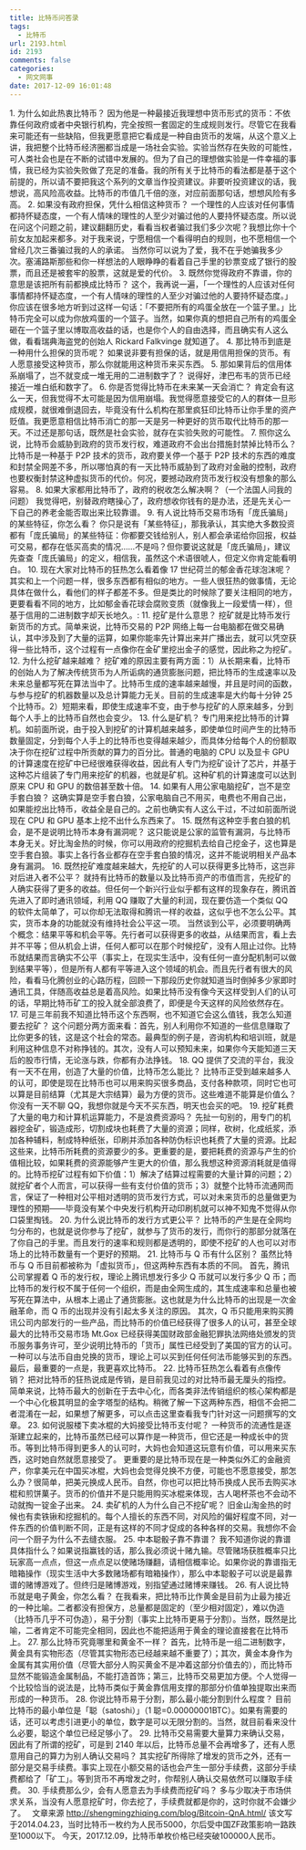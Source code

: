 ```yaml
---
title: 比特币问答录
tags:
  - 比特币
url: 2193.html
id: 2193
comments: false
categories:
  - 网文网事
date: 2017-12-09 16:01:48
---
```


1\. 为什么如此热衷比特币？ 因为他是一种最接近我理想中货币形式的货币：不依靠任何政府或者中央银行机构，完全按照一套固定的生成规则发行。尽管它在我看来可能还有一些缺陷，但我更愿意把它看成是一种自由货币的发端，从这个意义上讲，我把整个比特币经济圈都当成是一场社会实验。实验当然存在失败的可能性，可人类社会也是在不断的试错中发展的。但为了自己的理想做实验是一件幸福的事情，我已经为实验失败做了充足的准备。我的所有关于比特币的看法都是基于这个前提的，所以请不要把我这个系列的文章当作投资建议。非要听投资建议的话，我想说，高风险高收益。比特币的市值几千倍的涨，对应前面那句话，想想风险有多高。 2. 如果没有政府担保，凭什么相信这种货币？ 一个理性的人应该对任何事情都持怀疑态度，一个有人情味的理性的人至少对骗过他的人要持怀疑态度。所以说在问这个问题之前，建议翻翻历史，看看当权者骗过我们多少次呢？我想比你十个前女友加起来都多。对于我来说，宁愿相信一个看得明白的规则，也不愿相信一个曾经几次三番骗过我的人的承诺。 当然你可以说为了爱，我不在乎她骗我多少次。塞浦路斯那些和你一样想法的人眼睁睁的看着自己手里的钞票变成了银行的股票，而且还是被套牢的股票，这就是爱的代价。 3. 既然你觉得政府不靠谱，你的意思是该把所有前都换成比特币？ 这个，我再说一遍，「一个理性的人应该对任何事情都持怀疑态度，一个有人情味的理性的人至少对骗过他的人要持怀疑态度。」你应该在很多地方听到过这样一句话：「不要把所有的鸡蛋全放在一个篮子里。」比特币完全可以成为你放鸡蛋的一个篮子。当然，如果你真的想把自己所有的鸡蛋全砸在一个篮子里以博取高收益的话，也是你个人的自由选择，而且确实有人这么做，看看瑞典海盗党的创始人 Rickard Falkvinge 就知道了。 4. 那比特币到底是一种用什么担保的货币呢？ 如果说非要有担保的话，就是用信用担保的货币。有人愿意接受这种货币，那么你就能用这种货币来买东西。 5. 那如果背后的信用体系崩塌了，岂不就变成一堆无用的二进制数字了？ 说得好，津巴布韦的货币已经接近一堆白纸和数字了。 6. 你是否觉得比特币在未来某一天会消亡？ 肯定会有这么一天，但我觉得不太可能是因为信用崩塌。我觉得愿意接受它的人的群体一旦形成规模，就很难倒退回去，毕竟没有什么机构在那里疯狂印比特币让你手里的资产贬值。我更愿意相信比特币消亡的那一天是另一种更好的货币取代比特币的那一天。不过还是那句话，既然是社会实验，就存在实验失败的可能性。 7. 照你这么说，比特币会威胁到政府的货币发行权，难道政府不会出台措施封禁掉比特币么？ 比特币是一种基于 P2P 技术的货币，政府要关停一个基于 P2P 技术的东西的难度和封禁全网差不多，所以哪怕真的有一天比特币威胁到了政府对金融的控制，政府也要权衡封禁这种虚拟货币的代价。何况，要撼动政府货币发行权没有想象的那么容易。 8. 如果大家都用比特币了，政府的税收怎么解决啊？（一个法国人问我的问题） 我觉得吧，别替政府瞎操心了，政府想收你钱有的是办法，还是先关心一下自己的养老金能否取出来比较靠谱。 9. 有人说比特币交易市场有「庞氏骗局」的某些特征，你怎么看？ 你只是说有「某些特征」，那我承认，其实绝大多数投资都有「庞氏骗局」的某些特征：你都要交钱给别人，别人都会承诺给你回报，权益可交易，都存在低买高卖的情况……不是吗？但你要说这就是「庞氏骗局」，建议先查查「庞氏骗局」的定义，相信我，虽然这个术语很唬人，但定义你肯定能看明白。 10. 现在大家对比特币的狂热怎么看着像 17 世纪荷兰的郁金香花球泡沫呢？ 其实和上一个问题一样，很多东西都有相似的地方。一些人很狂热的做事情，无论具体在做什么，看他们的样子都差不多。但是类比的时候除了要关注相同的地方，更要看看不同的地方，比如郁金香花球会腐败变质（就像我上一段爱情一样），但基于信用的二进制数字却天长地久。: 11. 挖矿是什么意思？ 挖矿就是比特币发行新货币的方式。简单来说，比特币交易的 P2P 网络上每一台电脑都在做交易确认，其中涉及到了大量的运算，如果你能率先计算出来并广播出去，就可以凭空获得一些比特币，这个过程有一点像你在金矿里挖出金子的感觉，因此称之为挖矿。 12. 为什么挖矿越来越难？ 挖矿难的原因主要有两方面：1）从长期来看，比特币的创始人为了解决传统货币为人所诟病的通货膨胀问题，把比特币的生成速率以及未来总量都写死在算法当中了。比特币生成的速率越来越慢，并且是时间的函数，与参与挖矿的机器数量以及总计算能力无关。目前的生成速率是大约每十分钟 25 个比特币。2）短期来看，即使生成速率不变，由于参与挖矿的人原来越多，分到每个人手上的比特币自然也会变少。 13. 什么是矿机？ 专门用来挖比特币的计算机。如前面所说，由于投入到挖矿的计算机越来越多，即使单位时间产生的比特币数量固定，分到每个人手上的比特币也变得越来越少，而具体分给每个人的份额取决于你在挖矿过程中所贡献的算力的百分比。普通的电脑的 CPU 以及显卡 GPU 的计算速度在挖矿中已经很难获得收益，因此有人专门为挖矿设计了芯片，并基于这种芯片组装了专门用来挖矿的机器，也就是矿机。这种矿机的计算速度可以达到原来 CPU 和 GPU 的数倍甚至数十倍。 14. 如果有人用公家电脑挖矿，岂不是空手套白狼？ 这确实算是空手套白狼，公家电脑自己不用买，电费也不用自己出，如果能挖出比特币，收益全是自己的。之前也确实有人这么干过，不过如前面所说现在 CPU 和 GPU 基本上挖不出什么东西来了。 15. 既然有这种空手套白狼的机会，是不是说明比特币本身有漏洞呢？ 这只能说是公家的监管有漏洞，与比特币本身无关。好比淘金热的时候，你可以用政府的挖掘机去给自己挖金子，这也算是空手套白狼。事实上各行各业都存在空手套白狼的情况，这并不能说明相关产品本身有漏洞。 16. 既然挖矿难度越来越大，先挖矿的人可以获得更多比特币，这岂非对后进入者不公平？ 就持有比特币的数量以及比特币资产的市值而言，先挖矿的人确实获得了更多的收益。但任何一个新兴行业似乎都有这样的现象存在，腾讯首先进入了即时通讯领域，利用 QQ 赚取了大量的利润，现在要仿造一个类似 QQ 的软件太简单了，可以你却无法取得和腾讯一样的收益，这似乎也不怎么公平。其实，货币本身的功能就没有维持社会公平这一项。 当然谈到公平，必须要明确两个概念：结果平等和机会平等。先行者可以获得更多的收益，从结果而言，看上去并不平等；但从机会上讲，任何人都可以在那个时候挖矿，没有人阻止过你。比特币就结果而言确实不公平（事实上，在现实生活中，没有任何一直分配机制可以做到结果平等），但是所有人都有平等进入这个领域的机会。而且先行者有很大的风险，看看马化腾创业的心路历程，回顾一下那段历史你就知道当时倒掉多少家即时通讯工具，伴随高收益总是着高风险。如果比特币没有像今天这样受到人们的认可的话，早期比特币矿工的投入就全部浪费了，即便是今天这样的风险依然存在。 17. 可是三年前我不知道比特币这个东西啊，也不知道它会这么值钱，我怎么知道要去挖矿？ 这个问题分两方面来看：首先，别人利用你不知道的一些信息赚取了比你更多的钱，这是这个社会的常态。最典型的例子是，咨询机构和培训班，就是利用这种信息不对称挣钱的。其次，没有人可以预知未来，如果你今天能知道三天后的股市行情，无论涨与跌，你都有办法挣钱。 18. QQ 提供了交流的平台，我没有一天不在用，创造了大量的价值，比特币怎么能比？ 比特币正受到越来越多人的认可，即使是现在比特币也可以用来购买很多商品，支付各种款项，同时它也可以算是目前结算（尤其是大宗结算）最为方便的货币。这些难道不能算是价值么？你没有一天不聊 QQ，我想你就是今天不买东西，明天也会买的吧。 19. 挖矿耗费了大量的电力和计算机运算能力，不是浪费资源吗？ 先扯一句别的，用专门的机器挖金矿，锻造成形，切割成块也耗费了大量的资源；同样，砍树，化成纸浆，添加各种辅料，制成特种纸张，印刷并添加各种防伪标识也耗费了大量的资源。比起这些来，比特币所耗费的资源要少的多。更重要的是，要把耗费的资源与产生的价值相比较，如果耗费的资源能够产生更大的价值，那么我想这种资源消耗就是值得的。比特币挖矿过程有如下价值：1）解决了结算过程需要的大量计算的问题；2）就挖矿者个人而言，可以获得一些有支付价值的货币；3）就整个比特币流通网而言，保证了一种相对公平相对透明的货币发行方式，可以对未来货币的总量做更为理性的预期——毕竟没有某个中央发行机构开动印刷机就可以神不知鬼不觉得从你口袋里掏钱。 20. 为什么说比特币的发行方式更公平？ 比特币的产生是在全网均匀分布的，也就是说你参与了挖矿，就参与了货币的发行，而你行的那部分就落在了你自己的手里。而且发行的速率和规则都是透明的，即使不挖矿的人也可以对市场上的比特币数量有一个更好的预期。 21. 比特币与 Q 币有什么区别？ 虽然比特币与 Q 币目前都被称为「虚拟货币」，但这两种东西有本质的不同。 首先，腾讯公司掌握着 Q 币的发行权，理论上腾讯想发行多少 Q 币就可以发行多少 Q 币；而比特币的发行权不属于任何一个组织，而是由全网生成的，其生成速率和总量也被写死在算法中，从根本上遏止了通货膨胀。这也就是为什么比特币的出现是一次金融革命，而 Q 币的出现并没有引起太多关注的原因。 其次，Q 币只能用来购买腾讯公司内部发行的一些产品，而比特币的价值已经获得了很多人的认可，甚至全球最大的比特币交易市场 Mt.Gox 已经获得美国财政部金融犯罪执法网络处颁发的货币服务事务许可，至少说明比特币的「货币」属性已经受到了美国的官方的认可。一种可以与法币自由兑换的货币，理论上可以买到任何任何法币能够买到的东西。 最后，最重要的一点是，我更喜欢比特币。 22. 比特币狂热怎么看着有点像传销？ 把对比特币的狂热说成是传销，是目前我见过的对比特币最无厘头的指控。简单来说，比特币最大的创新在于去中心化，而各类非法传销组织的核心架构都是一个中心化极其明显的金字塔型的结构。稍微了解一下这两种东西，相信不会把二者混淆在一起，如果想了解更多，可以点击这里查看我专门针对这一问题撰写的文章。 23. 如何说服楼下卖冰棍的大妈接受比特币支付呢？ 一种货币的流通性是逐渐建立起来的，比特币虽然已经可以算作是一种货币，但它还是一种成长中的货币。等到比特币得到更多人的认可时，大妈也会知道这玩意有价值，可以用来买东西，这时她自然就愿意接受了。 更重要的是比特币现在是一种类似外汇的金融资产，你拿美元在中国买冰棍，大妈也会觉得兑换不方便，可能也不愿意接受，那怎么办？很简单，把美元换成人民币。自然，你也可以把比特币换成人民币去购买冰棍和煎饼菓子。货币的价值并不是只能用购买冰棍来体现，古人喝杯茶也不会动不动就掏一锭金子出来。 24. 卖矿机的人为什么自己不挖矿呢？ 旧金山淘金热的时候也有卖铁锹和挖掘机的。每个人擅长的东西不同，对风险的偏好程度不同，对一件东西的价值判断不同，正是有这样的不同才促成的各种各样的交易。我想你不会问一个厨子为什么不去缝衣服。 25. 中本聪骰子靠不靠谱？ 我不知道你说的靠谱具体指什么？如果说指赢钱的话，那么我必须说十赌九输。尽管赌场获胜概率只比玩家高一点点，但这一点点足以使赌场赚翻，请相信概率论。如果你说的靠谱指无暗箱操作（现实生活中大多数赌场都有暗箱操作），那么中本聪骰子可以说是最靠谱的赌博游戏了。但终归是赌博游戏，别指望通过赌博来赚钱。 26. 有人说比特币就是电子黄金，你怎么看？ 在我看来，把比特币比作黄金是目前为止最为接近的一种比喻。二者都没有担保方，总量都是固定的（至少相对固定），难以伪造（比特币几乎不可伪造），易于分割（事实上比特币更易于分割）。当然，既然是比喻，二者肯定不可能完全相同，因此也不能把适用于黄金的理论直接套在比特币上。 27. 那么比特币究竟哪里和黄金不一样？ 首先，比特币是一组二进制数字，黄金具有实物形态（尽管其实物形态已经越来越不重要了）；其次，黄金本身作为金属有其实用价值（尽管大部分人购买黄金不是冲着这部分价值去的），而比特币显然不能锻造金属制品，不能打造首饰；第三，比特币交易更加方便。个人觉得一个比较恰当的说法是，比特币类似于黄金靠信用支撑的那部分价值单独提取出来而形成的一种货币。 28. 你说比特币易于分割，那么最小能分割到什么程度？ 目前比特币的最小单位是「聪（satoshi）」（1 聪=0.00000001BTC）。如果有需要的话，还可以考虑引进更小的单位，数字是可以无限分割的。当然，就目前看来没什么必要，聪这个单位已经足够小了。 29. 比特币交易需要大量算力来确认交易，因此有了所谓的挖矿，可是到 2140 年以后，比特币总量不会再增多了，还有人愿意用自己的算力为别人确认交易吗？ 其实挖矿所得除了增发的货币之外，还有一部分是交易手续费。事实上现在小额交易的话也会产生一部分手续费，这部分手续费都给了「矿工」。等到货币不再增发之时，你帮别人确认交易依然可以赚取手续费。 30. 手续费那么少，会有人愿意去为手续费而挖矿吗？ 多与少取决于市场供求关系，当没有人愿意挖矿时，你去挖了，手续费就都是你的，这时你就不会嫌少了。   文章来源 http://shengmingzhiqing.com/blog/Bitcoin-QnA.html/ 该文写于2014.04.23，当时比特币一枚约为人民币5000，尔后受中国ZF政策影响一路跌至1000以下。 今天，2017.12.09，比特币单枚价格已经突破100000人民币。